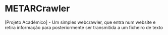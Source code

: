# METARCrawler
[Projeto Académico] - Um simples webcrawler, que entra num website e retira informação para posteriormente ser transmitida a um ficheiro de texto
